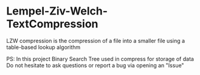# Lempel-Ziv-Welch-TextCompression
LZW compression is the compression of a file into a smaller file using a table-based lookup algorithm                                       

PS: In this project Binary Search Tree used in compress for storage of data                                                               
Do not hesitate to ask questions or report a bug via opening an "Issue"
